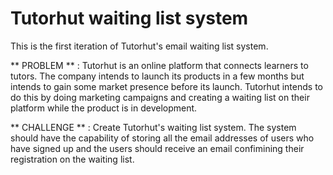 # Tutorhut waiting list system
This is the first iteration of Tutorhut's email waiting list system.

** PROBLEM ** : Tutorhut is an online platform that connects learners to tutors. The company intends to launch its products in a few months but intends to gain some market presence before its launch. Tutorhut intends to do this by doing marketing campaigns and creating a waiting list on their platform while the product is in development.

** CHALLENGE ** : Create Tutorhut's waiting list system. The system should have the capability of storing all the email addresses of users who have signed up and the users should receive an email confimining their registration on the waiting list.

